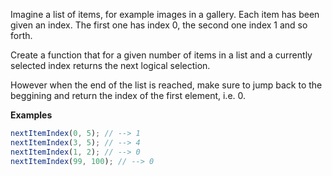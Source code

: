 Imagine a list of items, for example images in a gallery.
Each item has been given an index. The first one has index 0, the second one index 1 and so forth.

Create a function that for a given number of items in a list and a currently selected index returns the next logical selection.

However when the end of the list is reached, make sure to jump back to the beggining and return the index of the first element, i.e. 0.

**Examples**

```js
nextItemIndex(0, 5); // --> 1
nextItemIndex(3, 5); // --> 4
nextItemIndex(1, 2); // --> 0
nextItemIndex(99, 100); // --> 0
```

